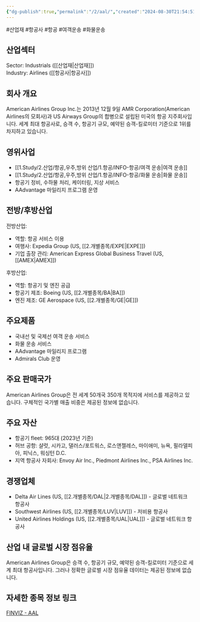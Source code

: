 ```yaml
---
{"dg-publish":true,"permalink":"/2/aal/","created":"2024-08-30T21:54:51.941+09:00","updated":"2025-07-29T21:37:04.235+09:00"}
---
```


#산업재 #항공사 #항공 #여객운송 #화물운송

## 산업섹터

Sector: Industrials ([[산업재\|산업재]])  
Industry: Airlines ([[항공사\|항공사]])

## 회사 개요

American Airlines Group Inc.는 2013년 12월 9일 AMR Corporation(American Airlines의 모회사)과 US Airways Group의 합병으로 설립된 미국의 항공 지주회사입니다. 세계 최대 항공사로, 승객 수, 항공기 규모, 예약된 승객-킬로미터 기준으로 1위를 차지하고 있습니다.

## 영위사업

- [[1.Study/2.산업/항공,우주,방위 산업/1.항공/INFO-항공/여객 운송\|여객 운송]]
- [[1.Study/2.산업/항공,우주,방위 산업/1.항공/INFO-항공/화물 운송\|화물 운송]]
- 항공기 정비, 수하물 처리, 케이터링, 지상 서비스
- AAdvantage 마일리지 프로그램 운영

## 전방/후방산업

전방산업:

- 역할: 항공 서비스 이용
- 여행사: Expedia Group (US, [[2.개별종목/EXPE\|EXPE]])
- 기업 출장 관리: American Express Global Business Travel (US, [[AMEX\|AMEX]])

후방산업:

- 역할: 항공기 및 엔진 공급
- 항공기 제조: Boeing (US, [[2.개별종목/BA\|BA]])
- 엔진 제조: GE Aerospace (US, [[2.개별종목/GE\|GE]])

## 주요제품

- 국내선 및 국제선 여객 운송 서비스
- 화물 운송 서비스
- AAdvantage 마일리지 프로그램
- Admirals Club 운영

## 주요 판매국가

American Airlines Group은 전 세계 50개국 350개 목적지에 서비스를 제공하고 있습니다. 구체적인 국가별 매출 비중은 제공된 정보에 없습니다.

## 주요 자산

- 항공기 fleet: 965대 (2023년 기준)
- 허브 공항: 샬럿, 시카고, 댈러스/포트워스, 로스앤젤레스, 마이애미, 뉴욕, 필라델피아, 피닉스, 워싱턴 D.C.
- 지역 항공사 자회사: Envoy Air Inc., Piedmont Airlines Inc., PSA Airlines Inc.

## 경쟁업체

- Delta Air Lines (US, [[2.개별종목/DAL\|2.개별종목/DAL]]) - 글로벌 네트워크 항공사
- Southwest Airlines (US, [[2.개별종목/LUV\|LUV]]) - 저비용 항공사
- United Airlines Holdings (US, [[2.개별종목/UAL\|UAL]]) - 글로벌 네트워크 항공사

## 산업 내 글로벌 시장 점유율

American Airlines Group은 승객 수, 항공기 규모, 예약된 승객-킬로미터 기준으로 세계 최대 항공사입니다. 그러나 정확한 글로벌 시장 점유율 데이터는 제공된 정보에 없습니다.

## 자세한 종목 정보 링크

[FINVIZ - AAL](https://finviz.com/quote.ashx?t=AAL)